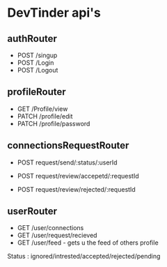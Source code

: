 # DevTinder api's

## authRouter
- POST /singup
- POST /Login
- POST /Logout

## profileRouter
- GET /Profile/view
- PATCH /profile/edit
- PATCH /profile/password

## connectionsRequestRouter
- POST request/send/:status/:userId

- POST request/review/accepetd/:requestId
- POST request/review/rejected/:requestId

## userRouter
- GET /user/connections
- GET /user/request/recieved
- GET /user/feed - gets u the feed of others profile

Status : ignored/intrested/accepted/rejected/pending
